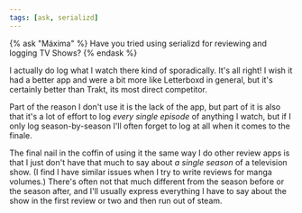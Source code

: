 ```yaml
---
tags: [ask, serializd]
---
```


{% ask "Máxima" %}
  Have you tried using serializd for reviewing and logging TV Shows?
{% endask %}

I actually do log what I watch there kind of sporadically. It's all right! I
wish it had a better app and were a bit more like Letterboxd in general, but
it's certainly better than Trakt, its most direct competitor.

Part of the reason I don't use it is the lack of the app, but part of it is also
that it's a lot of effort to log _every single episode_ of anything I watch, but
if I only log season-by-season I'll often forget to log at all when it comes to
the finale.

The final nail in the coffin of using it the same way I do other review apps is
that I just don't have that much to say about _a single season_ of a television
show. (I find I have similar issues when I try to write reviews for manga
volumes.) There's often not that much different from the season before or the
season after, and I'll usually express everything I have to say about the show
in the first review or two and then run out of steam.
